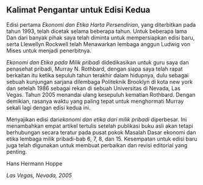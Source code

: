 ## Kalimat Pengantar untuk Edisi Kedua

Edisi pertama *Ekonomi dan Etika Harta Persendirian*, yang diterbitkan pada tahun 1993, telah dicetak selama beberapa tahun. Untuk beberapa lama Dan dari banyak pihak saya telah diminta untuk mempersiapkan edisi baru, serta Llewellyn Rockwell telah Menawarkan lembaga anggun Ludwig von Mises untuk menjadi penerbitnya.

*Ekonomi dan Etika pada Milik pribadi* didedikasikan untuk guru saya dan penasehat pribadi, Murray N. Rothbard, dengan siapa saya telah rapat berkaitan itu ketika sepuluh tahun terakhir dalam hidupnya, dulu sebagai sebuah kunjungan sarjana dilembaga Politeknik Brooklyn di kota new york dan setelah 1986 sebagai rekan di sebuah Universitas di Nevada, Las Vegas. Tahun 2005 menandai ulang kesepuluh kematian Rothbard. Dengan demikian, rasanya waktu yang paling tepat untuk menghormati Murray sekali lagi dengan edisi kedua ini.

Menyajikan edisi dari*ekonomi dan etika dari milik pribadi* diperbesar. Ini menambahkan empat artikel tertulis setelah publikasi buku asli akan tetapi berhubungan secara teratur pada pusat pokok Masalah Dasar ekonomi dan etika lembaga milik pribadi-bab 6, 7, 8, dan 15. Kesempatan untuk edisi baru juga telah digunakan untuk membuat perbaikan dan revisi editorial yang penting.

Hans Hermann Hoppe

*Las Vegas, Nevada, 2005*